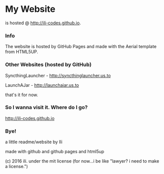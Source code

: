 # My Website
is hosted @ http://ili-codes.github.io. 

### Info
The website is hosted by GitHub Pages and made with the Aerial template from HTML5UP.

### Other Websites (hosted by GitHub)
SyncthingLauncher - http://syncthinglauncher.us.to

LaunchAJar - http://launchajar.us.to

that's it for now.

### So I wanna visit it. Where do I go?
http://ili-codes.github.io

### Bye!
a little readme/website by Ili

made with github and github pages and html5up

(c) 2016 ili. under the mit license (for now...i be like "lawyer? i need to make a license.")
